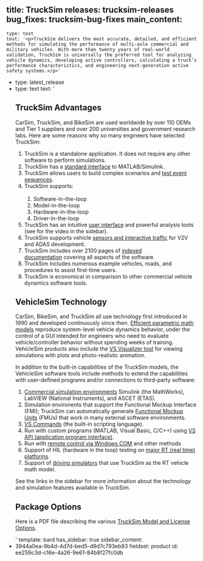 title: TruckSim
releases: trucksim-releases
bug_fixes: trucksim-bug-fixes
main_content:
  -
    type: text
    text: '<p>TruckSim delivers the most accurate, detailed, and efficient methods for simulating the performance of multi-axle commercial and military vehicles. With more than twenty years of real-world validation, TruckSim is universally the preferred tool for analyzing vehicle dynamics, developing active controllers, calculating a truck’s performance characteristics, and engineering next-generation active safety systems.</p>'
  -
    type: latest_release
  -
    type: text
    text: '<h2>TruckSim Advantages</h2><p>CarSim, TruckSim, and BikeSim are used worldwide by over 110 OEMs and Tier 1 suppliers and over 200 universities and government research labs. Here are some reasons why so many engineers have selected TruckSim:</p><ol><li>TruckSim is a standalone application. It does not require any other software to perform simulations.</li><li>TruckSim has a&nbsp;<a href="https://www.carsim.com/products/supporting/simulink/index.php">standard interface</a>&nbsp;to MATLAB/Simulink.</li><li>TruckSim allows users to build complex scenarios and&nbsp;<a href="https://www.carsim.com/products/supporting/vehiclesim/vs_commands.php">test event sequences</a>.</li><li>TruckSim supports:<ol><br><li>Software-in-the-loop</li><li>Model-in-the-loop</li><li>Hardware-in-the-loop</li><li>Driver-in-the-loop</li></ol></li><li>TruckSim has an intuitive&nbsp;<a href="https://www.carsim.com/products/supporting/sgui/index.php">user interface</a>&nbsp;and powerful analysis tools (see for the video in the sidebar).</li><li>TruckSim supports vehicle&nbsp;<a href="https://www.carsim.com/products/objects_sensors/index.php">sensors and interactive traffic</a>&nbsp;for V2V and ADAS development.</li><li>TruckSim includes over 2100 pages of&nbsp;<a href="https://www.carsim.com/products/supporting/sgui/index.php">indexed documentation</a>&nbsp;covering all aspects of the software.</li><li>TruckSim includes numerous example vehicles, roads, and procedures to assist first-time users.</li><li>TruckSim is economical in comparison to other commercial vehicle dynamics software tools.</li></ol><h2>VehicleSim Technology</h2><p>CarSim, BikeSim, and TruckSim all use technology first introduced in 1990 and developed continuously since then.&nbsp;<a href="https://www.carsim.com/products/supporting/vehiclesim/index.php">Efficient parametric math models</a>&nbsp;reproduce system-level vehicle dynamics behavior, under the control of a GUI intended for engineers who need to evaluate vehicle/controller behavior without spending weeks of training. VehicleSim products also include the&nbsp;<a href="https://www.carsim.com/products/supporting/view/index.php">VS Visualizer tool</a>&nbsp;for viewing simulations with plots and photo-realistic animation.</p><p>In addition to the built-in capabilities of the TruckSim models, the VehicleSim software tools include methods to extend the capabilities with user-defined programs and/or connections to third-party software:</p><ol><li><a href="https://www.carsim.com/products/supporting/simulink/index.php">Commercial simulation environments</a>&nbsp;Simulink (the MathWorks), LabVIEW (National Instruments), and ASCET (ETAS).</li><li>Simulation environents that support the Functional Mockup Interface (FMI); TruckSim can automatically generate&nbsp;<a href="https://www.carsim.com/products/supporting/simulink/index.php">Functional Mockup Units</a>&nbsp;(FMUs) that work in many external software environments.</li><li><a href="https://www.carsim.com/products/supporting/vehiclesim/vs_commands.php">VS Commands</a>&nbsp;(the built-in scripting language).</li><li>Run with custom programs (MATLAB, Visual Basic, C/C++) using&nbsp;<a href="https://www.carsim.com/products/supporting/vehiclesim/vs_api.php">VS API (application program interface)</a>.</li><li>Run with&nbsp;<a href="https://www.carsim.com/products/supporting/automation/index.php">remote control via Windows COM</a>&nbsp;and other methods</li><li>Support of HIL (hardware in the loop) testing on&nbsp;<a href="https://www.carsim.com/products/realtime/index.php">major RT (real time) platforms</a>.</li><li>Support of&nbsp;<a href="https://www.carsim.com/products/ds/index.php">driving simulators</a>&nbsp;that use TruckSim as the RT vehicle math model.</li></ol><p>See the links in the sidebar for more information about the technology and simulation features available in TruckSim.</p><h2>Package Options</h2><p>Here is a PDF file describing the various&nbsp;<a href="https://www.carsim.com/downloads/pdf/TruckSim_Model_License_Options.pdf" target="_blank">TruckSim Model and License Options</a>.</p>'
template: bard
has_sidebar: true
sidebar_content:
  - 3944a0ea-9b4d-4d7d-bed5-d9d7c793eb83
fieldset: product
id: ee259c3d-c16e-4a26-9e61-84b8f27fc0db
